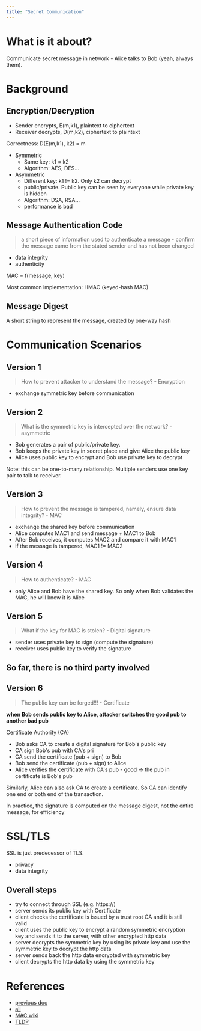 ```yaml
---
title: "Secret Communication"
---
```


# What is it about?
Communicate secret message in network - Alice talks to Bob (yeah, always them).

# Background

## Encryption/Decryption
- Sender encrypts, E(m,k1), plaintext to ciphertext
- Receiver decrypts, D(m,k2), ciphertext to plaintext

Correctness:  D(E(m,k1), k2) = m

- Symmetric
  - Same key: k1 = k2
  - Algorithm: AES, DES...
- Asymmetric
  - Different key: k1 != k2. Only k2 can decrypt
  - public/private. Public key can be seen by everyone while private key is hidden
  - Algorithm: DSA, RSA...
  - performance is bad

## Message Authentication Code
> a short piece of information used to authenticate a message - confirm the message came from the stated sender and has not been changed

- data integrity
- authenticity

MAC = f(message, key)

Most common implementation: HMAC (keyed-hash MAC)

## Message Digest

A short string to represent the message, created by one-way hash

# Communication Scenarios
## Version 1

> How to prevent attacker to understand the message? - Encryption

- exchange symmetric key before communication

## Version 2

> What is the symmetric key is intercepted over the network? - asymmetric

- Bob generates a pair of public/private key.
- Bob keeps the private key in secret place and give Alice the public key
- Alice uses public key to encrypt and Bob use private key to decrypt

Note: this can be one-to-many relationship. Multiple senders use one key pair to talk to receiver.

## Version 3

> How to prevent the message is tampered, namely, ensure data integrity? - MAC

- exchange the shared key before communication
- Alice computes MAC1 and send message + MAC1 to Bob
- After Bob receives, it computes MAC2 and compare it with MAC1
- if the message is tampered, MAC1 != MAC2

## Version 4

> How to authenticate? - MAC

- only Alice and Bob have the shared key. So only when Bob validates the MAC, he will know it is Alice

## Version 5

> What if the key for MAC is stolen? - Digital signature

- sender uses private key to sign (compute the signature)
- receiver uses public key to verify the signature

## So far, there is no third party involved

## Version 6

> The public key can be forged!!! - Certificate

**when Bob sends public key to Alice, attacker switches the good pub to another bad pub**

Certificate Authority (CA)
- Bob asks CA to create a digital signature for Bob's public key
- CA sign Bob's pub with CA's pri
- CA send the certificate (pub + sign) to Bob
- Bob send the certificate (pub + sign) to Alice
- Alice verifies the certificate with CA's pub - good -> the pub in certificate is Bob's pub

Similarly, Alice can also ask CA to create a certificate. So CA can identify one end or both end of the transaction.

In practice, the signature is computed on the message digest, not the entire message, for efficiency

# SSL/TLS

SSL is just predecessor of TLS.

- privacy
- data integrity

## Overall steps

- try to connect through SSL (e.g. https://)
- server sends its public key with Certificate
- client checks the certificate is issued by a trust root CA and it is still valid
- client uses the public key to encrypt a random symmetric encryption key and sends it to the server, with other encrypted http data
- server decrypts the symmetric key by using its private key and use the symmetric key to decrypt the http data
- server sends back the http data encrypted with symmetric key
- client decrypts the http data by using the symmetric key



# References

- [previous doc](https://qiutongs.github.io/2018/05/26/ssl-certificate.html)
- [ali](https://mp.weixin.qq.com/s/1lOvKBjL2qlRlLHP4rHONg)
- [MAC wiki](https://en.wikipedia.org/wiki/Message_authentication_code)
- [TLDP](http://tldp.org/HOWTO/SSL-Certificates-HOWTO/x64.html)
